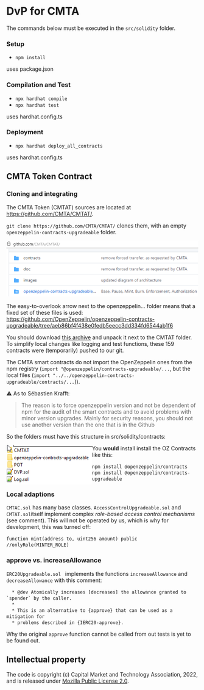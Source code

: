 # DvP for CMTA

The commands below must be executed in the `src/solidity` folder.

### Setup

- `npm install`

uses package.json

### Compilation and Test

- `npx hardhat compile`
- `npx hardhat test`

uses hardhat.config.ts

### Deployment

- `npx hardhat deploy_all_contracts`

uses hardhat.config.ts


## CMTA Token Contract

### Cloning and integrating

The CMTA Token (CMTAT) sources are located at https://github.com/CMTA/CMTAT/.

`git clone https://github.com/CMTA/CMTAT/` clones them, with an empty `openzeppelin-contracts-upgradeable` folder.

![github_CMTA.png](docs/github_CMTA.png)

The easy-to-overlook arrow next to the openzeppelin... folder means that a fixed set of these files is used:
https://github.com/OpenZeppelin/openzeppelin-contracts-upgradeable/tree/aeb86bf4f438e0fedb5eecc3dd334fd6544ab1f6

You should download [this archive](https://github.com/OpenZeppelin/openzeppelin-contracts-upgradeable/archive/aeb86bf4f438e0fedb5eecc3dd334fd6544ab1f6.zip) and unpack it next to the CMTAT folder. To simplify local changes like logging and test functions, these 159 contracts were (temporarily) pushed to our git.

The CMTA smart contracts do not import the OpenZeppelin ones from the npm registry (`import "@openzeppelin/contracts-upgradeable/...`, but the local files (`import "../../openzeppelin-contracts-upgradeable/contracts/...`)).

:warning: As to Sébastien Krafft:

> The reason is to force openzeppelin version and not be dependent of npm for the audit of the smart contracts and to avoid problems with minor version upgrades. Mainly for security reasons, you should not use another version than the one that is in the Github



So the folders must have this structure in src/solidity/contracts:

<img align="left" src="docs/folders.png">



You **would** install install the OZ Contracts like this:

```
npm install @openzeppelin/contracts
npm install @openzeppelin/contracts-upgradeable
```



### Local adaptions

`CMTAC.sol` has many base classes. `AccessControlUpgradeable.sol`  and `CMTAT.sol`itself implement complex _role-based access control mechanisms_ (see comment). This will not be operated by us, which is why for development, this was turned off:

```solidity
function mint(address to, uint256 amount) public
//onlyRole(MINTER_ROLE)
```



### approve vs. increaseAllowance

`ERC20Upgradeable.sol ` implements the functions `increaseAllowance` and `decreaseAllowance` with this comment:

```solidity
  * @dev Atomically increases [decreases] the allowance granted to `spender` by the caller.
  *
  * This is an alternative to {approve} that can be used as a mitigation for
  * problems described in {IERC20-approve}.
```

Why the original `approve` function cannot be called from out tests is yet to be found out.


## Intellectual property

The code is copyright (c) Capital Market and Technology Association,
2022, and is released under [Mozilla Public License
2.0](./LICENSE.md).

